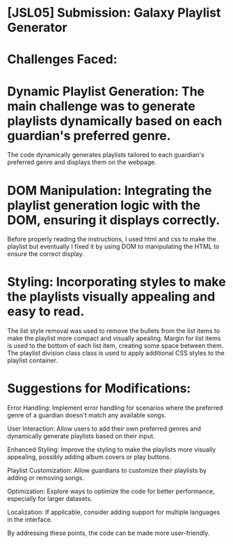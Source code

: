 # [JSL05] Submission: Galaxy Playlist Generator
# Challenges Faced:

# Dynamic Playlist Generation: The main challenge was to generate playlists dynamically based on each guardian's preferred genre.
The code dynamically generates playlists tailored to each guardian's preferred genre and displays them on the webpage.

# DOM Manipulation: Integrating the playlist generation logic with the DOM, ensuring it displays correctly.
Before properly reading the instructions, I used html and css to make the playlist but eventually I fixed it by using DOM to manipulating the HTML to ensure the correct display. 

# Styling: Incorporating styles to make the playlists visually appealing and easy to read.
The list style removal was used to remove the bullets from the list items to make the playlist more compact and visually apealing.
Margin for list items is used to the bottom of each list item, creating some space between them.
The playlist division class class is used to apply additional CSS styles to the playlist container.

# Suggestions for Modifications:

Error Handling: Implement error handling for scenarios where the preferred genre of a guardian doesn't match any available songs.

User Interaction: Allow users to add their own preferred genres and dynamically generate playlists based on their input.

Enhanced Styling: Improve the styling to make the playlists more visually appealing, possibly adding album covers or play buttons.

Playlist Customization: Allow guardians to customize their playlists by adding or removing songs.

Optimization: Explore ways to optimize the code for better performance, especially for larger datasets.

Localization: If applicable, consider adding support for multiple languages in the interface.

By addressing these points, the code can be made more user-friendly.







